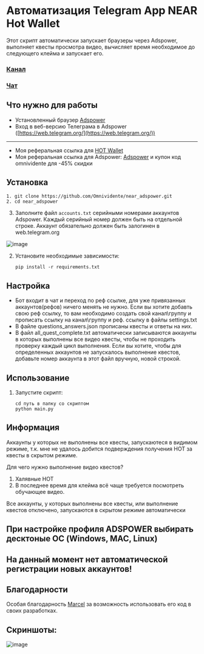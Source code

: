 # Автоматизация Telegram App NEAR Hot Wallet
Этот скрипт автоматически запускает браузеры через Adspower, выполняет квесты просмотра видео, вычисляет время необходимое до следующего клейма и запускает его.
### [Канал](https://t.me/CryptoProjects_sbt)
### [Чат](https://t.me/cryptoprojectssbt)

## Что нужно для работы
- Установленный браузер [Adspower](https://share.adspower.net/omnividente)
- Вход в веб-версию Телеграма в Adspower ([https://web.telegram.org/](https://web.telegram.org/))
--------
- Моя реферальная ссылка для [HOT Wallet](https://t.me/herewalletbot/app?startapp=286283)
- Моя реферальная ссылка для Adspower: [Adspower](https://share.adspower.net/omnividente) и купон код omnividente для -45% скидки

## Установка
```
1. git clone https://github.com/Omnividente/near_adspower.git
2. cd near_adspower
```
3. Заполните файл `accounts.txt` серийными номерами аккаунтов Adspower. Каждый серийный номер должен быть на отдельной строке. Аккаунт обязательно должен быть залогинен в web.telegram.org

![image](https://github.com/user-attachments/assets/5c457b41-e674-4b68-8577-8f931d1e2406)




2. Установите необходимые зависимости:
    ```
    pip install -r requirements.txt
    ```

## Настройка
- Бот входит в чат и переход по реф ссылке, для уже привязанных аккаунтов(рефов) ничего менять не нужно. Если вы хотите добавть свою реф ссылку, то вам необходимо создать свой канал\группу и прописать ссылку на канал\группу и реф. ссылку в файлы settings.txt
- В файле questions_answers.json прописаны квесты и ответы на них.
- В файл all_quest_complete.txt автоматически записываются аккаунты в которых выполнены все видео квесты, чтобы не проходить проверку каждый цикл выполнения. Если вы хотите, чтобы для определенных аккаунтов не запускалось выполнение квестов, добавьте номер аккаунта в этот файл вручную, новой строкой. 

## Использование

1. Запустите скрипт:
    ```
    cd путь в папку со скриптом
    python main.py
    ```

## Информация
Аккаунты у которых не выполнены все квесты, запускаютеся в видимом режиме, т.к. мне не удалось добится подверждения получения HOT за квесты в скрытом режиме.

Для чего нужно выполнение видео квестов?
1. Халявные HOT
2. В последнее время для клейма всё чаще требуется посмотреть обучающее видео.

Все аккаунты, у которых выполнены все квесты, или выполнение квестов отключено, запускаются в скрытом режиме автоматически

## При настройке профиля ADSPOWER выбирать десктоные ОС (Windows, MAC, Linux)


## На данный момент нет автоматической регистрации новых аккаунтов!

## Благодарности
Особая благодарность [Marcel](https://github.com/Marcelkoo) за возможность использовать его код в своих разработках. 

## Скриншоты:
![image](https://github.com/user-attachments/assets/cf165dcd-cd13-4714-8664-1c6ff3b0d6e1)

